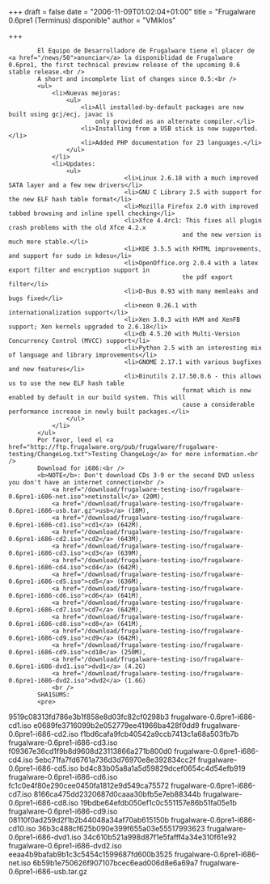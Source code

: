 
+++
draft = false
date = "2006-11-09T01:02:04+01:00"
title = "Frugalware 0.6pre1 (Terminus) disponible"
author = "VMiklos"

+++

            El Equipo de Desarrolladore de Frugalware tiene el placer de <a href="/news/50">anunciar</a> la disponiblidad de Frugalware 0.6pre1, the first technical preview release of the upcoming 0.6 stable release.<br />
            A short and incomplete list of changes since 0.5:<br />
            <ul>
                <li>Nuevas mejoras:
                    <ul>
                        <li>All installed-by-default packages are now built using gcj/ecj, javac is
                            only provided as an alternate compiler.</li>
                        <li>Installing from a USB stick is now supported.</li>
                        <li>Added PHP documentation for 23 languages.</li>
                    </ul>
                </li>
                <li>Updates:
                    <ul>
                                    <li>Linux 2.6.18 with a much improved SATA layer and a few new drivers</li>
                                    <li>GNU C Library 2.5 with support for the new ELF hash table format</li>
                                    <li>Mozilla Firefox 2.0 with improved tabbed browsing and inline spell checking</li>
                                    <li>Xfce 4.4rc1: This fixes all plugin crash problems with the old Xfce 4.2.x
                                                    and the new version is much more stable.</li>
                                    <li>KDE 3.5.5 with KHTML improvements, and support for sudo in kdesu</li>
                                    <li>OpenOffice.org 2.0.4 with a latex export filter and encryption support in
                                                    the pdf export filter</li>
                                    <li>D-Bus 0.93 with many memleaks and bugs fixed</li>
                                    <li>neon 0.26.1 with internationalization support</li>
                                    <li>Xen 3.0.3 with HVM and XenFB support; Xen kernels upgraded to 2.6.18</li>
                                    <li>db 4.5.20 with Multi-Version Concurrency Control (MVCC) support</li>
                                    <li>Python 2.5 with an interesting mix of language and library improvements</li>
                                    <li>GNOME 2.17.1 with various bugfixes and new features</li>
                                    <li>Binutils 2.17.50.0.6 - this allows us to use the new ELF hash table
                                                    format which is now enabled by default in our build system. This will
                                                    cause a considerable performance increase in newly built packages.</li>
                    </ul>
                </li>
            </ul>
            Por favor, leed el <a href="http://ftp.frugalware.org/pub/frugalware/frugalware-testing/ChangeLog.txt">Testing ChangeLog</a> for more information.<br />
            Download for i686:<br />
            <b>NOTE</b>: Don't download CDs 3-9 or the second DVD unless you don't have an internet connection<br />
                <a href="/download/frugalware-testing-iso/frugalware-0.6pre1-i686-net.iso">netinstall</a> (20M),
                <a href="/download/frugalware-testing-iso/frugalware-0.6pre1-i686-usb.tar.gz">usb</a> (18M),
                <a href="/download/frugalware-testing-iso/frugalware-0.6pre1-i686-cd1.iso">cd1</a> (642M),
                <a href="/download/frugalware-testing-iso/frugalware-0.6pre1-i686-cd2.iso">cd2</a> (643M),
                <a href="/download/frugalware-testing-iso/frugalware-0.6pre1-i686-cd3.iso">cd3</a> (639M),
                <a href="/download/frugalware-testing-iso/frugalware-0.6pre1-i686-cd4.iso">cd4</a> (642M),
                <a href="/download/frugalware-testing-iso/frugalware-0.6pre1-i686-cd5.iso">cd5</a> (636M),
                <a href="/download/frugalware-testing-iso/frugalware-0.6pre1-i686-cd6.iso">cd6</a> (641M),
                <a href="/download/frugalware-testing-iso/frugalware-0.6pre1-i686-cd7.iso">cd7</a> (642M),
                <a href="/download/frugalware-testing-iso/frugalware-0.6pre1-i686-cd8.iso">cd8</a> (641M),
                <a href="/download/frugalware-testing-iso/frugalware-0.6pre1-i686-cd9.iso">cd9</a> (642M),
                <a href="/download/frugalware-testing-iso/frugalware-0.6pre1-i686-cd9.iso">cd10</a> (250M),
                <a href="/download/frugalware-testing-iso/frugalware-0.6pre1-i686-dvd1.iso">dvd1</a> (4.2G)
                <a href="/download/frugalware-testing-iso/frugalware-0.6pre1-i686-dvd2.iso">dvd2</a> (1.6G)
                <br />
            SHA1SUMS:
            <pre>
9519c08313fd786e3b1f858e8d03fc82cf0298b3  frugalware-0.6pre1-i686-cd1.iso
e0689fe3716099b2e052779ee41966ba428f0dd9  frugalware-0.6pre1-i686-cd2.iso
f1bd6cafa9fcb40542a9ccb7413c1a68a503fb7b  frugalware-0.6pre1-i686-cd3.iso
f09367e36cd1f9b8d9608d23113866a271b800d0  frugalware-0.6pre1-i686-cd4.iso
5ebc71fa7fd6761a736d3d76970e8e392834cc2f  frugalware-0.6pre1-i686-cd5.iso
bd4c83b05a8a1a5d59829dcef0654c4d54efb919  frugalware-0.6pre1-i686-cd6.iso
fc1c0e4f80e290cee0450fa1812e9d549ca75572  frugalware-0.6pre1-i686-cd7.iso
8166ca475dd2320687d0caaa30bfb5e7eb88344b  frugalware-0.6pre1-i686-cd8.iso
19bdbe64efdb050ef1c0c551157e86b51fa05e1b  frugalware-0.6pre1-i686-cd9.iso
08110f0ad259d2f1b2b44048a34af70ab615150b  frugalware-0.6pre1-i686-cd10.iso
36b3c488cf625b090e399f655a03e55517993623  frugalware-0.6pre1-i686-dvd1.iso
34c610b521a998d87f1e5fafff4a34e310f61e92  frugalware-0.6pre1-i686-dvd2.iso
eeaa4b9bafab9b1c3c5454c1599687fd600b3525  frugalware-0.6pre1-i686-net.iso
6b59b1e750626f907107bcec6ead006d8e6a69a7  frugalware-0.6pre1-i686-usb.tar.gz
            </pre>
            
        